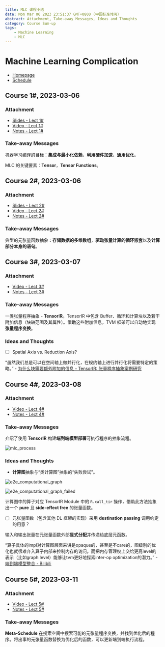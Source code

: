 ```yaml
---
title: MLC 课程小结
date: Mon Mar 06 2023 23:51:37 GMT+0800 (中国标准时间)
abstract: Attachment, Take-away Messages, Ideas and Thoughts
category: Course Sum-up
tags:
    - Machine Learning
    - MLC
---
```


# Machine Learning Complication

- [Homepage](https://mlc.ai/summer22-zh/)
- [Schedule](https://mlc.ai/summer22-zh/schedule)

## Course 1#, 2023-03-06

### Attachment

- [Slides - Lect 1#](https://mlc.ai/summer22-zh/slides/1-Introduction.pdf)
- [Video - Lect 1#](https://www.bilibili.com/video/bv15v4y1g7EU)
- [Notes - Lect 1#](https://mlc.ai/zh/chapter_introduction)

### Take-away Messages

机器学习编译的目标：**集成与最小化依赖**，**利用硬件加速**，**通用优化**。

MLC 的关键要素：**Tensor**，**Tensor Functions**。

## Course 2#, 2023-03-06

### Attachment

- [Slides - Lect 2#](https://mlc.ai/summer22-zh/slides/2-TensorProgram.pdf)
- [Video - Lect 2#](https://www.bilibili.com/video/BV1kY411N7JA)
- [Notes - Lect 2#](https://mlc.ai/zh/chapter_tensor_program)

### Take-away Messages

典型的元张量函数抽象：**存储数据的多维数组**，**驱动张量计算的循环嵌套**以及**计算部分本身的语句**。

## Course 3#, 2023-03-07

### Attachment

- [Video - Lect 3#](https://www.bilibili.com/video/BV1c94y1d7rW)
- [Notes - Lect 3#](https://mlc.ai/zh/chapter_tensor_program/case_study.html)

### Take-away Messages

一类张量程序抽象 - **TensorIR**。TensorIR 中包含 Buffer、循环和计算块以及若干附加信息（块轴范围及其属性）。借助这些附加信息，TVM 框架可以自动地实现**张量程序变换**。

### Ideas and Thoughts

- [ ] Spatial Axis vs. Reduction Axis?

“虽然我们总是可以在空间轴上做并行化，在规约轴上进行并行化将需要特定的策略。” - [为什么块需要额外附加的信息 - TensorIR: 张量程序抽象案例研究](https://mlc.ai/zh/chapter_tensor_program/case_study.html#id7)

## Course 4#, 2023-03-08

### Attachment

- [Video - Lect 4#](https://www.bilibili.com/video/BV1Lf4y1o7xM)
- [Notes - Lect 4#](https://mlc.ai/zh/chapter_end_to_end/index.html)

### Take-away Messages

介绍了使用 **TensorIR** 构建**端到端模型部署**可执行程序的抽象流程。

![mlc_process](https://mlc.ai/zh/_images/mlc_process.png)

### Ideas and Thoughts

- **计算图**抽象与“类计算图”抽象的“失败尝试”。

![e2e_computational_graph](https://mlc.ai/zh/_images/e2e_computational_graph_call_tir.png)

![e2e_computational_graph_failed](https://mlc.ai/zh/_images/e2e_computational_graph_numpy.png)

计算图中的算子对应 TensorIR Module 中的 `R.call_tir` 操作，借助此方法抽象出一个 **pure** 且 **side-effect free** 的张量函数。

- [ ] 元张量函数（包含其他 DL 框架的实现）采用 **destination passing** 调用约定的用意？

输入和输出张量在元张量函数外部**显式分配**并传递给底层元函数。

“算子具体的impl对计算图层面来讲是opaque的，甚至是不care的，图级别的优化也就很难介入算子内部来控制内存的访问，而把内存管理权上交给更高level的表示（比如graph level）能够让tvm更好地探索inter-op optimization的潜力。” - [端到端模型整合 - Bilibili](https://www.bilibili.com/video/BV1Lf4y1o7xM/)

## Course 5#, 2023-03-11

### Attachment

- [Video - Lect 5#](https://www.bilibili.com/video/BV1ST411J7mR)
- [Notes - Lect 5#](https://mlc.ai/zh/chapter_auto_program_optimization/index.html)

### Take-away Messages

**Meta-Schedule** 在搜索空间中搜索可能的元张量程序变换，并找到优化后的程序。将出事的元张量函数替换为优化后的函数，可以更新端到端执行流程。